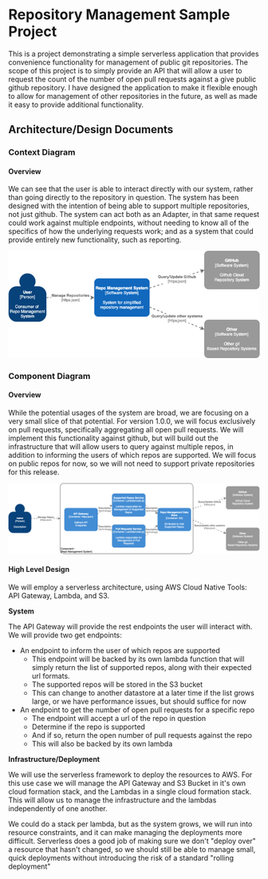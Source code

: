 # Repository Management Sample Project
This is a project demonstrating a simple serverless application that provides convenience functionality for management of public git repositories. The scope of this project is to simply provide an API that will allow a user to request the count of the number of open pull requests against a give public github repository. I have designed the application to make it flexible enough to allow for management of other repositories in the future, as well as made it easy to provide additional functionality.

## Architecture/Design Documents
### Context Diagram

#### Overview
We can see that the user is able to interact directly with our system, rather than going directly to the repository in question.
The system has been designed with the intention of being able to support multiple repositories, not just github. The system can act both as an Adapter, in that same request could work against multiple endpoints, without needing to know all of the specifics of how the underlying requests work; and as a system that could provide entirely new functionality, such as reporting. 

![Context Diagram](/design/images/Context.png)

### Component Diagram

#### Overview
While the potential usages of the system are broad, we are focusing on a very small slice of that potential. For version 1.0.0, we will focus exclusively on pull requests, specifically aggregating all open pull requests. We will implement this functionality against github, but will build out the infrastructure that will allow users to query against multiple repos, in addition to informing the users of which repos are supported. We will focus on public repos for now, so we will not need to support private repositories for this release.

![Component Diagram](/design/images/Component.png)

#### High Level Design
We will employ a serverless architecture, using AWS Cloud Native Tools: API Gateway, Lambda, and S3. 

**System**

The API Gateway will provide the rest endpoints the user will interact with. We will provide two get endpoints:
* An endpoint to inform the user of which repos are supported
  * This endpoint will be backed by its own lambda function that will simply return the list of supported repos, along with their expected url formats.
  *  The supported repos will be stored in the S3 bucket
  * This can change to another datastore at a later time if the list grows large, or we have performance issues, but should suffice for now
* An endpoint to get the number of open pull requests for a specific repo
  * The endpoint will accept a url of the repo in question
  * Determine if the repo is supported
  * And if so, return the open number of pull requests against the repo
  * This will also be backed by its own lambda

**Infrastructure/Deployment**

We will use the serverless framework to deploy the resources to AWS. For this use case we will manage the API Gateway and S3 Bucket in it's own cloud formation stack, and the Lambdas in a single cloud formation stack. This will allow us to manage the infrastructure and the lambdas independently of one another. 

We could do a stack per lambda, but as the system grows, we will run into resource constraints, and it can make managing the deployments more difficult. Serverless does a good job of making sure we don't "deploy over" a resource that hasn't changed, so we should still be able to manage small, quick deployments without introducing the risk of a standard "rolling deployment"